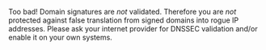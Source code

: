 Too bad! Domain signatures are *not* validated. Therefore you are *not* protected against false translation from signed domains into rogue IP addresses. Please ask your internet provider for DNSSEC validation and/or enable it on your own systems.
